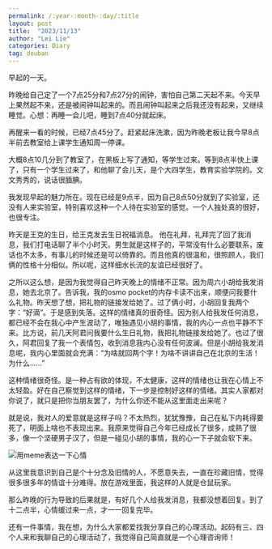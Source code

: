 ```yaml
---
permalink: /:year-:month-:day/:title
layout: post
title:  "2023/11/13"
author: "Lei Lie"
categories: Diary
tag: douban
---
```


早起的一天。

昨晚给自己定了一个7点25分和7点27分的闹钟，害怕自己第二天起不来。今天早上果然起不来，还是被闹钟叫起来的。而且闹钟叫起来之后我还没有起来，又继续睡觉。心想：再睡一会儿吧，睡到7点40分就起床。

再醒来一看的时候，已经7点45分了。赶紧起床洗漱，因为昨晚老板让我今早8点半前去教室给上课学生通知周一停课。

大概8点10几分到了教室了，在黑板上写了通知，等学生过来。等到8点半快上课了，只有一个学生过来了，和他聊了会儿天，是个大四学生，教育实验学院的。文文秀秀的，说话很腼腆。

我发现早起的魅力所在。现在已经是9点半，因为自己8点50分就到了实验室，还没有人来实验室，特别喜欢这种一个人待在实验室的感觉。一个人独处真的很好，也很专注。

昨天是王克的生日，给王克发去生日祝福消息。 他在礼拜，礼拜完了回了我消息，我们打电话聊了半个小时天。男生就是这样子的，平常没有什么必要联系，废话也不太多，有事儿的时候还是可以倚靠的。而且他真的很温和，很照顾人，我们俩的性格十分相似。所以呢，这样细水长流的友谊已经很好了。

之所以这么想，是因为我觉得自己昨天晚上的情绪不正常。因为周六小胡给我发消息，她去北京了。告诉我，我的osmo pocket的内存卡读不出来，顺便问我要什么礼物。昨天想了想，把礼物的链接发给她了。过了俩小时，小胡回复我两个字：“好滴”。于是感到失落。这样的情绪真的很奇怪。因为别人给我发任何消息，都已经不会在我心中产生波动了，唯独遇见小胡的事情，我的内心一点也平静不下来。比方说，前几天阿君问我要什么生日礼物，我把礼物链接发给她了。也过了很久，阿君回复了我一个表情包，收到消息我内心没有任何波澜。但是小胡给我发消息呢，我内心里面就会充满：“为啥就回两个字！为啥不讲讲自己在北京的生活！为什么……”

这种情绪很奇怪。是一种占有欲的体现，不太健康，这样的情绪也让我在心情上不太轻盈。好在自己察觉到这样的情绪，下一步是控制好这样的情绪。其实人家都对你说了，就只是把你当朋友罢了，为什么你还不能从这里面走出来呢？

就是说，我对人的爱意就是这样子吗？不太热烈，犹犹豫豫，自己在私下内耗得要死了，明面上啥也不表现出来。我原来觉得自己今年已经成长了很多，成熟了很多，像一个坚硬男子汉了，但是一碰见小胡的事情，我的心一下子就会软下来。

![用meme表达一下心情](../../images/img-2023-11-13/img1.webp)

从这里我意识到自己是个十分念及旧情的人，不愿意失去，一直在珍藏旧情，觉得很多很多年的情谊十分难得。放在游戏里面，我这样的人就是仓鼠玩家。

那么昨晚的行为导致的后果就是，有好几个人给我发消息，我都没想着回复。到了十二点半，心情缓过来一点，才一一回复完毕。

还有一件事情，我在想，为什么大家都爱找我分享自己的心理活动。起码有三、四个人来和我聊自己的心理活动了，我觉得自己简直就是一个心理咨询师！